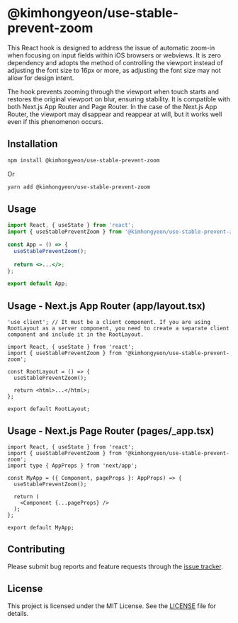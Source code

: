 # @kimhongyeon/use-stable-prevent-zoom

This React hook is designed to address the issue of automatic zoom-in when focusing on input fields within iOS browsers or webviews. It is zero dependency and adopts the method of controlling the viewport instead of adjusting the font size to 16px or more, as adjusting the font size may not allow for design intent.

The hook prevents zooming through the viewport when touch starts and restores the original viewport on blur, ensuring stability. It is compatible with both Next.js App Router and Page Router. In the case of the Next.js App Router, the viewport may disappear and reappear at will, but it works well even if this phenomenon occurs.

## Installation

```bash
npm install @kimhongyeon/use-stable-prevent-zoom
```
Or
```bash
yarn add @kimhongyeon/use-stable-prevent-zoom
```

## Usage
```jsx
import React, { useState } from 'react';
import { useStablePreventZoom } from '@kimhongyeon/use-stable-prevent-zoom';

const App = () => {
  useStablePreventZoom();
  
  return <>...</>;
};

export default App;
```

## Usage - Next.js App Router (app/layout.tsx)
```tsx
'use client'; // It must be a client component. If you are using RootLayout as a server component, you need to create a separate client component and include it in the RootLayout.

import React, { useState } from 'react';
import { useStablePreventZoom } from '@kimhongyeon/use-stable-prevent-zoom';

const RootLayout = () => {
  useStablePreventZoom();

  return <html>...</html>;
};

export default RootLayout;
```

## Usage - Next.js Page Router (pages/_app.tsx)
```tsx
import React, { useState } from 'react';
import { useStablePreventZoom } from '@kimhongyeon/use-stable-prevent-zoom';
import type { AppProps } from 'next/app';

const MyApp = ({ Component, pageProps }: AppProps) => {
  useStablePreventZoom();

  return (
    <Component {...pageProps} />
  );
};

export default MyApp;
```

## Contributing
Please submit bug reports and feature requests through the [issue tracker](https://github.com/kimhongyeon/use-stable-prevent-zoom/issues).  

## License
This project is licensed under the MIT License. See the [LICENSE](https://github.com/kimhongyeon/use-stable-prevent-zoom/LICENSE) file for details.
